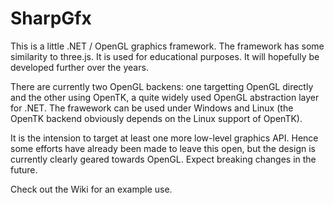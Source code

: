 # SharpGfx
This is a little .NET / OpenGL graphics framework. The framework has some similarity to three.js. It is used for educational purposes. It will hopefully be developed further over the years.

There are currently two OpenGL backens: one targetting OpenGL directly and the other using OpenTK, a quite widely used OpenGL abstraction layer for .NET. The frawework can be used under Windows and Linux (the OpenTK backend obviously depends on the Linux support of OpenTK).

It is the intension to target at least one more low-level graphics API. Hence some efforts have already been made to leave this open, but the design is currently clearly geared towards OpenGL. Expect breaking changes in the future.

Check out the Wiki for an example use.
